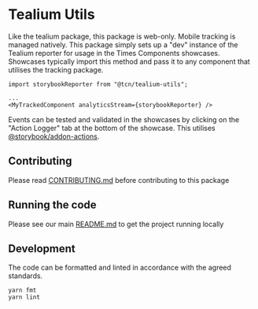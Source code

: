 # Tealium Utils

Like the tealium package, this package is web-only. Mobile tracking is managed
natively. This package simply sets up a "dev" instance of the Tealium reporter
for usage in the Times Components showcases. Showcases typically import this
method and pass it to any component that utilises the tracking package.

```
import storybookReporter from "@tcn/tealium-utils";

...
<MyTrackedComponent analyticsStream={storybookReporter} />
```

Events can be tested and validated in the showcases by clicking on the "Action
Logger" tab at the bottom of the showcase. This utilises
[@storybook/addon-actions](https://github.com/storybooks/storybook/tree/master/addons/actions).

## Contributing

Please read [CONTRIBUTING.md](./CONTRIBUTING.md) before contributing to this
package

## Running the code

Please see our main [README.md](../README.md) to get the project running locally

## Development

The code can be formatted and linted in accordance with the agreed standards.

```
yarn fmt
yarn lint
```
